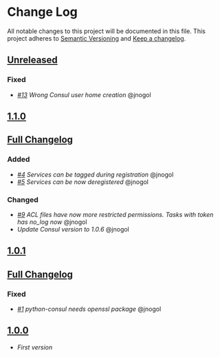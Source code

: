 # Change Log

All notable changes to this project will be documented in this file.
This project adheres to [Semantic Versioning](http://semver.org/) and [Keep a changelog](https://github.com/olivierlacan/keep-a-changelog).

## [Unreleased](https://github.com/idealista/consul-role/tree/develop)
### Fixed
- *[#13](https://github.com/idealista/consul-role/issues/13) Wrong Consul user home creation* @jnogol

## [1.1.0](https://github.com/idealista/consul-role/tree/1.1.0)
## [Full Changelog](https://github.com/idealista/consul-role/compare/1.0.1...1.1.0)
### Added
- *[#4](https://github.com/idealista/consul-role/issues/4) Services can be tagged during registration* @jnogol
- *[#5](https://github.com/idealista/consul-role/issues/5) Services can be now deregistered* @jnogol

### Changed
- *[#9](https://github.com/idealista/consul-role/issues/9) ACL files have now more restricted permissions. Tasks with token has no_log now* @jnogol
- *Update Consul version to 1.0.6* @jnogol

## [1.0.1](https://github.com/idealista/consul-role/tree/1.0.1)
## [Full Changelog](https://github.com/idealista/consul-role/compare/1.0.0...1.0.1)
### Fixed
- *[#1](https://github.com/idealista/consul-role/issues/1) python-consul needs openssl package* @jnogol

## [1.0.0](https://github.com/idealista/consul-role/tree/1.0.0)
- *First version*
